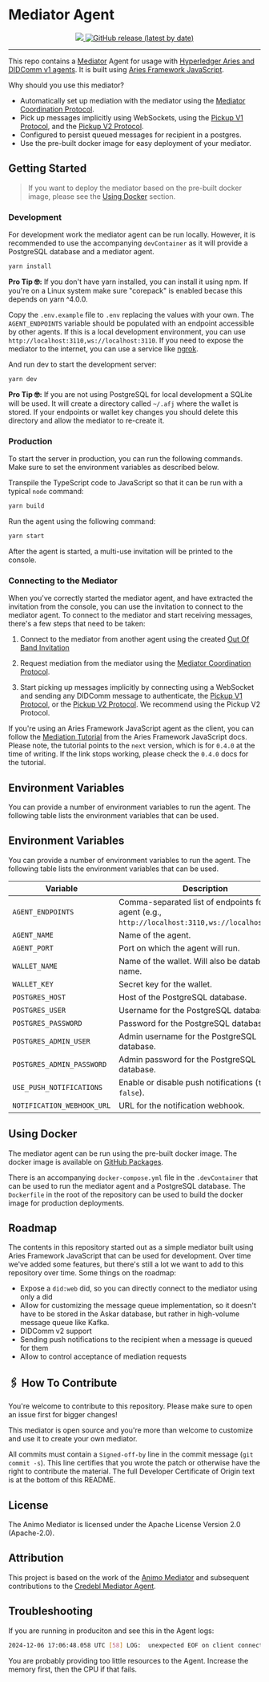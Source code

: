 # Mediator Agent

<!-- TODO: Add relevant badges, like CI/CD, license, codecov, etc. -->

<p align="center">
  <a href="https://typescriptlang.org">
    <img src="https://img.shields.io/badge/%3C%2F%3E-TypeScript-%230074c1.svg" />
  </a>
  <a href="https://github.com/animo/animo-mediator/pkgs/container/animo-mediator">
    <img alt="GitHub release (latest by date)" src="https://img.shields.io/github/v/release/animo/animo-mediator?display_name=tag&label=docker%20tag">
  </a>
</p>

---

This repo contains a [Mediator](https://github.com/hyperledger/aries-rfcs/blob/main/concepts/0046-mediators-and-relays/README.md) Agent for usage with [Hyperledger Aries and DIDComm v1 agents](https://github.com/hyperledger/aries-rfcs/tree/main/concepts/0004-agents). It is built using [Aries Framework JavaScript](https://github.com/hyperledger/aries-framework-javascript).

Why should you use this mediator?

- Automatically set up mediation with the mediator using the [Mediator Coordination Protocol](https://github.com/hyperledger/aries-rfcs/tree/main/features/0211-route-coordination).
- Pick up messages implicitly using WebSockets, using the [Pickup V1 Protocol](https://github.com/hyperledger/aries-rfcs/tree/main/features/0212-pickup), and the [Pickup V2 Protocol](https://github.com/hyperledger/aries-rfcs/tree/main/features/0685-pickup-v2).
- Configured to persist queued messages for recipient in a postgres.
- Use the pre-built docker image for easy deployment of your mediator.

## Getting Started

> If you want to deploy the mediator based on the pre-built docker image, please see the [Using Docker](#using-docker) section.

### Development

For development work the mediator agent can be run locally. However, it is recommended to use the accompanying `devContainer` as it will provide a PostgreSQL database and a mediator agent.

```bash
yarn install
```

**Pro Tip 🤓:** If you don't have yarn installed, you can install it using npm. If you're on a Linux system make sure "corepack" is enabled becase this depends on yarn ^4.0.0.

Copy the `.env.example` file to `.env` replacing the values with your own. The `AGENT_ENDPOINTS` variable should be populated with an endpoint accessible by other agents. If this is a local development environment, you can use `http://localhost:3110,ws://localhost:3110`. If you need to expose the mediator to the internet, you can use a service like [ngrok](https://ngrok.com/).

And run dev to start the development server:

```bash
yarn dev
```

**Pro Tip 🤓:** If you are not using PostgreSQL for local development a SQLite will be used. It will create a directory called `~/.afj` where the wallet is stored. If your endpoints or wallet key changes you should delete this directory and allow the mediator to re-create it.

### Production

To start the server in production, you can run the following commands. Make sure to set the environment variables as described below.

Transpile the TypeScript code to JavaScript so that it can be run with a typical `node` command:

```bash
yarn build
```

Run the agent using the following command:

```bash
yarn start
```

After the agent is started, a multi-use invitation will be printed to the console.

### Connecting to the Mediator

When you've correctly started the mediator agent, and have extracted the invitation from the console, you can use the invitation to connect to the mediator agent. To connect to the mediator and start receiving messages, there's a few steps that need to be taken:

1. Connect to the mediator from another agent using the created [Out Of Band Invitation](https://github.com/hyperledger/aries-rfcs/blob/main/features/0434-outofband/README.md)

2. Request mediation from the mediator using the [Mediator Coordination Protocol](https://github.com/hyperledger/aries-rfcs/tree/main/features/0211-route-coordination).

3. Start picking up messages implicitly by connecting using a WebSocket and sending any DIDComm message to authenticate, the [Pickup V1 Protocol](https://github.com/hyperledger/aries-rfcs/tree/main/features/0212-pickup), or the [Pickup V2 Protocol](https://github.com/hyperledger/aries-rfcs/tree/main/features/0685-pickup-v2). We recommend using the Pickup V2 Protocol.

If you're using an Aries Framework JavaScript agent as the client, you can follow the [Mediation Tutorial](https://aries.js.org/guides/next/tutorials/mediation) from the Aries Framework JavaScript docs. Please note, the tutorial points to the `next` version, which is for `0.4.0` at the time of writing. If the link stops working, please check the `0.4.0` docs for the tutorial.

## Environment Variables

You can provide a number of environment variables to run the agent. The following table lists the environment variables that can be used.

## Environment Variables

You can provide a number of environment variables to run the agent. The following table lists the environment variables that can be used.

| Variable                   | Description                                                                                          |
| -------------------------- | ---------------------------------------------------------------------------------------------------- |
| `AGENT_ENDPOINTS`          | Comma-separated list of endpoints for the agent (e.g., `http://localhost:3110,ws://localhost:3110`). |
| `AGENT_NAME`               | Name of the agent.                                                                                   |
| `AGENT_PORT`               | Port on which the agent will run.                                                                    |
| `WALLET_NAME`              | Name of the wallet. Will also be database name.                                                      |
| `WALLET_KEY`               | Secret key for the wallet.                                                                           |
| `POSTGRES_HOST`            | Host of the PostgreSQL database.                                                                     |
| `POSTGRES_USER`            | Username for the PostgreSQL database.                                                                |
| `POSTGRES_PASSWORD`        | Password for the PostgreSQL database.                                                                |
| `POSTGRES_ADMIN_USER`      | Admin username for the PostgreSQL database.                                                          |
| `POSTGRES_ADMIN_PASSWORD`  | Admin password for the PostgreSQL database.                                                          |
| `USE_PUSH_NOTIFICATIONS`   | Enable or disable push notifications (`true` or `false`).                                            |
| `NOTIFICATION_WEBHOOK_URL` | URL for the notification webhook.                                                                    |

## Using Docker

The mediator agent can be run using the pre-built docker image. The docker image is available on [GitHub Packages](https://github.com/fullboar/mediator-agent/pkgs/container/mediator-agent%2Fmediator).

There is an accompanying `docker-compose.yml` file in the `.devContainer` that can be used to run the mediator agent and a PostgreSQL database. The `Dockerfile` in the root of the repository can be used to build the docker image for production deployments.

## Roadmap

The contents in this repository started out as a simple mediator built using Aries Framework JavaScript that can be used for development. Over time we've added some features, but there's still a lot we want to add to this repository over time. Some things on the roadmap:

- Expose a `did:web` did, so you can directly connect to the mediator using only a did
- Allow for customizing the message queue implementation, so it doesn't have to be stored in the Askar database, but rather in high-volume message queue like Kafka.
- DIDComm v2 support
- Sending push notifications to the recipient when a message is queued for them
- Allow to control acceptance of mediation requests

## 🖇️ How To Contribute

You're welcome to contribute to this repository. Please make sure to open an issue first for bigger changes!

This mediator is open source and you're more than welcome to customize and use it to create your own mediator.

All commits must contain a `Signed-off-by` line in the commit message (`git commit -s`). This line certifies that you wrote the patch or otherwise have the right to contribute the material. The full Developer Certificate of Origin text is at the bottom of this README.

## License

The Animo Mediator is licensed under the Apache License Version 2.0 (Apache-2.0).

## Attribution

This project is based on the work of the [Animo Mediator](https://github.com/animo/animo-mediator) and subsequent contributions to the [Credebl Mediator Agent](https://github.com/credebl/mediator-agent).

## Troubleshooting

If you are running in produciton and see this in the Agent logs:

```bash
2024-12-06 17:06:48.058 UTC [58] LOG:  unexpected EOF on client connection with an open transaction
```

You are probably providing too little resources to the Agent. Increase the memory first, then the CPU if that fails.
